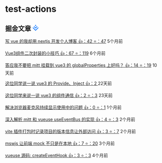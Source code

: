 # test-actions

<!-- juejin-posts start -->
## 掘金文章 <img src='https://raw.githubusercontent.com/vaebe/juejin-posts-action/main/assets/juejin.svg' alt='juejin' width='20' height='20'/>

[写 vue 的我却用 nextjs 开发个人博客 👍：42 ⭐：47](https://juejin.cn/post/7430494779698806784) 5个月前

[Vue3组件二次封装的小技巧 👍：67 ⭐：119](https://juejin.cn/post/7413194176006324275) 6个月前

[答应我不要把 mitt 挂载到 vue3 的 globalProperties 上好吗？ 👍：14 ⭐：19](https://juejin.cn/post/7484705232904814618) 10天前

[这位同学说一说 vue3 的 Provide、Inject 👍：2 ](https://juejin.cn/post/7480514589253468169) 22天前

[这位同学来说一说 vue3 的组件通信 👍：2 ⭐：3](https://juejin.cn/post/7480081951517900800) 23天前

[解决浏览器麦克风持续显示使用中的问题 👍：0 ⭐：1](https://juejin.cn/post/7476977628777431092) 1个月前

[深入解析 mitt 和 vueuse useEventBus 的实现 👍：4 ⭐：3](https://juejin.cn/post/7457228085830778895) 2个月前

[vite 插件打包时记录项目的版本信息让外部访问 👍：3 ⭐：7](https://juejin.cn/post/7456809080344133667) 2个月前

[mswjs 让前端 mock 不只是在本地 👍：7 ⭐：20](https://juejin.cn/post/7445926398400102440) 3个月前

[vueuse 源码: createEventHook 👍：3 ⭐：3](https://juejin.cn/post/7439367850488070159) 4个月前
<!-- juejin-posts end -->

